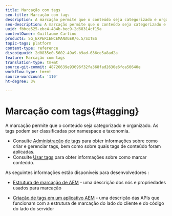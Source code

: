 ```yaml
---
title: Marcação com tags
seo-title: Marcação com tags
description: A marcação permite que o conteúdo seja categorizado e organizado
seo-description: A marcação permite que o conteúdo seja categorizado e organizado
uuid: fbbce525-ebc4-484b-bec9-2d68314cf15a
contentOwner: Guillaume Carlino
products: SG_EXPERIENCEMANAGER/6.5/SITES
topic-tags: platform
content-type: reference
discoiquuid: 2d0835e0-5602-49a9-b9ad-636ce5a8ad2a
feature: Marcação com tags
translation-type: tm+mt
source-git-commit: 48726639e93696f32fa368fad2630e6fca50640e
workflow-type: tm+mt
source-wordcount: '110'
ht-degree: 3%

---
```



# Marcação com tags{#tagging}

A marcação permite que o conteúdo seja categorizado e organizado. As tags podem ser classificadas por namespace e taxonomia.

* Consulte [Administração de tags](/help/sites-administering/tags.md) para obter informações sobre como criar e gerenciar tags, bem como sobre quais tags de conteúdo foram aplicadas.
* Consulte [Usar tags](/help/sites-authoring/tags.md) para obter informações sobre como marcar conteúdo.

As seguintes informações estão disponíveis para desenvolvedores :

* [Estrutura de marcação de AEM](/help/sites-developing/framework.md)  - uma descrição dos nós e propriedades usados para marcação

* [Criação de tags em um aplicativo AEM](/help/sites-developing/building.md)  - uma descrição das APIs que funcionam com a estrutura de marcação do lado do cliente e do código do lado do servidor